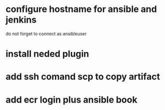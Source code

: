 # configure hostname for ansible and jenkins
do not forget to connect as ansibleuser 
# install neded plugin 
# add ssh comand scp to copy artifact
# add ecr login plus ansible book
# 
